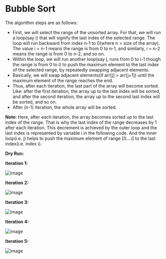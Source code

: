 # Bubble Sort

The algorithm steps are as follows:

- First, we will select the range of the unsorted array. For that, we will run a loop(say i) that will signify the last index of the selected range. The loop will run backward from index n-1 to 0(where n = size of the array). The value i = n-1 means the range is from 0 to n-1, and similarly, i = n-2 means the range is from 0 to n-2, and so on.
- Within the loop, we will run another loop(say j, runs from 0 to i-1 though the range is from 0 to i) to push the maximum element to the last index of the selected range, by repeatedly swapping adjacent elements.
- Basically, we will swap adjacent elements(if arr[j] > arr[j+1]) until the maximum element of the range reaches the end.
- Thus, after each iteration, the last part of the array will become sorted. Like: after the first iteration, the array up to the last index will be sorted, and after the second iteration, the array up to the second last index will be sorted, and so on.
- After (n-1) iteration, the whole array will be sorted.

**Note**: Here, after each iteration, the array becomes sorted up to the last index of the range. That is why the last index of the range decreases by 1 after each iteration. This decrement is achieved by the outer loop and the last index is represented by variable i in the following code. And the inner loop(i.e. j) helps to push the maximum element of range [0….i] to the last index(i.e. index i).

**Dry Run:**

**Iteration 1:**

![image](https://github.com/user-attachments/assets/d7d963a7-50de-4d67-8c96-2c4881d02fac)

**Iteration 2:**

![image](https://github.com/user-attachments/assets/8a6fe324-0bc3-498e-addc-6de297efbe62)

**Iteration 3:**

![image](https://github.com/user-attachments/assets/15f5b692-0e69-4402-829d-d2be9e837b96)

**Iteration 4:**

![image](https://github.com/user-attachments/assets/6798d3dc-8107-46b8-a249-53cbc0ae9cc9)

**Iteration 5:**

![image](https://github.com/user-attachments/assets/99b84dc3-4d8b-48d7-a97e-c44934ca1614)


